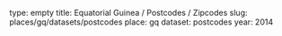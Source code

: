 type: empty
title: Equatorial Guinea / Postcodes / Zipcodes
slug: places/gq/datasets/postcodes
place: gq
dataset: postcodes
year: 2014
